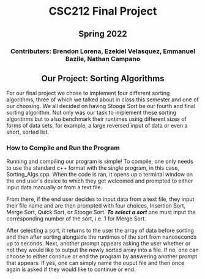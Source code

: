 <h1 align="center"> CSC212 Final Project </h1>

<h2 align="center"> Spring 2022 </h2>

<h3 align="center"> Contributers: Brendon Lorena, Ezekiel Velasquez, Emmanuel Bazile, Nathan Campano </h3>


<h2 align="center"> Our Project: Sorting Algorithms </h2>
For our final project we chose to implement four different sorting algorithms, three of which we talked about in class this semester and one of our choosing. We all decided on having Stooge Sort be our fourth and final sorting algorithm. Not only was our task to implement these sorting algorithms but to also benchmark their runtimes using different sizes of forms of data sets, for example, a large reversed input of data or even a short, sorted list. 
 

### **How to Compile and Run the Program**
Running and compiling our program is simple! To compile, one only needs to use the standard c++ format with the single program, in this case, Sorting_Algs.cpp. When the code is ran, it opens up a terminal window on the end user's device to which they get welcomed and prompted to either input data manually or from a text file. 

From there, if the end user decides to input data from a text file, they input their file name and are then prompted with four choices, Insertion Sort, Merge Sort, Quick Sort, or Stooge Sort. <b><em> To select a sort </b></em> one must input the corresponding number of the sort, i.e. 1 for Merge Sort.

After selecting a sort, it returns to the user the array of data before sorting and then after sorting alongside the runtimes of the sort from nanoseconds up to seconds. Next, another prompt appears asking the user whether or not they would like to output the newly sorted array into a file. If no, one can choose to either continue or end the program by answering another prompt that appears. If yes, one can simply name the ouput file and then once again is asked if they would like to continue or end. 

